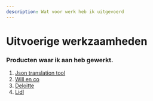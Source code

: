 ```yaml
---
description: Wat voor werk heb ik uitgevoerd
---
```


# Uitvoerige werkzaamheden

### Producten waar ik aan heb gewerkt.

1. [Json translation tool](http://translation.activecollective.nl/)
2. [Will en co](https://www.will-co.eu/nl/)
3. [Deloitte](gemaakte-producten-page/deloitte.md)
4. [Lidl](https://mijnlidl.nl/app_jobs/?token=2B16719CED5F62EF7C215937531F6018BDD674D9401974A9FF56CBA5F3BB1EE5)







